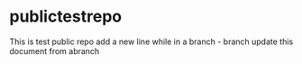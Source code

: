 # publictestrepo
This is test public repo
add a new line while in a branch - branch
update this document from abranch
